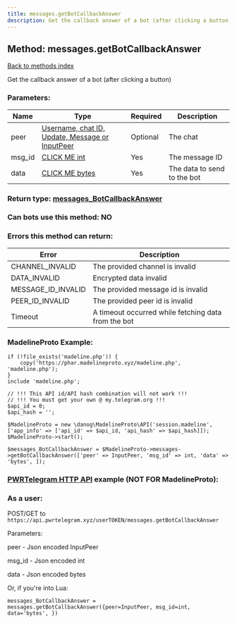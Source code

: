 ```yaml
---
title: messages.getBotCallbackAnswer
description: Get the callback answer of a bot (after clicking a button)
---
```

## Method: messages.getBotCallbackAnswer  
[Back to methods index](index.md)


Get the callback answer of a bot (after clicking a button)

### Parameters:

| Name     |    Type       | Required | Description |
|----------|---------------|----------|-------------|
|peer|[Username, chat ID, Update, Message or InputPeer](../types/InputPeer.md) | Optional|The chat|
|msg\_id|[CLICK ME int](../types/int.md) | Yes|The message ID|
|data|[CLICK ME bytes](../types/bytes.md) | Yes|The data to send to the bot|


### Return type: [messages\_BotCallbackAnswer](../types/messages_BotCallbackAnswer.md)

### Can bots use this method: **NO**


### Errors this method can return:

| Error    | Description   |
|----------|---------------|
|CHANNEL_INVALID|The provided channel is invalid|
|DATA_INVALID|Encrypted data invalid|
|MESSAGE_ID_INVALID|The provided message id is invalid|
|PEER_ID_INVALID|The provided peer id is invalid|
|Timeout|A timeout occurred while fetching data from the bot|


### MadelineProto Example:


```
if (!file_exists('madeline.php')) {
    copy('https://phar.madelineproto.xyz/madeline.php', 'madeline.php');
}
include 'madeline.php';

// !!! This API id/API hash combination will not work !!!
// !!! You must get your own @ my.telegram.org !!!
$api_id = 0;
$api_hash = '';

$MadelineProto = new \danog\MadelineProto\API('session.madeline', ['app_info' => ['api_id' => $api_id, 'api_hash' => $api_hash]]);
$MadelineProto->start();

$messages_BotCallbackAnswer = $MadelineProto->messages->getBotCallbackAnswer(['peer' => InputPeer, 'msg_id' => int, 'data' => 'bytes', ]);
```

### [PWRTelegram HTTP API](https://pwrtelegram.xyz) example (NOT FOR MadelineProto):



### As a user:

POST/GET to `https://api.pwrtelegram.xyz/userTOKEN/messages.getBotCallbackAnswer`

Parameters:

peer - Json encoded InputPeer

msg_id - Json encoded int

data - Json encoded bytes




Or, if you're into Lua:

```
messages_BotCallbackAnswer = messages.getBotCallbackAnswer({peer=InputPeer, msg_id=int, data='bytes', })
```


